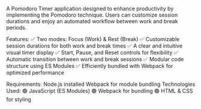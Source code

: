 A Pomodoro Timer application designed to enhance productivity by implementing the Pomodoro technique. Users can customize session durations and enjoy an automated workflow between work and break periods.

Features:
✅ Two modes: Focus (Work) & Rest (Break)
✅ Customizable session durations for both work and break times
✅ A clear and intuitive visual timer display
✅ Start, Pause, and Reset controls for flexibility
✅ Automatic transition between work and break sessions
✅ Modular code structure using ES Modules
✅ Efficiently bundled with Webpack for optimized performance

Requirements:
Node.js installed
Webpack for module bundling
Technologies Used:
🟢 JavaScript (ES Modules)
🟢 Webpack for bundling
🟢 HTML & CSS for styling

